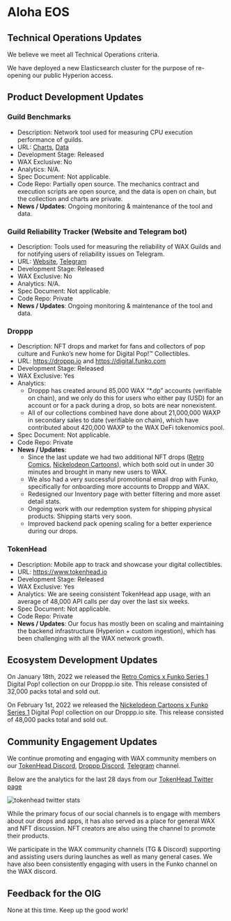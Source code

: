 
# Aloha EOS
 
## Technical Operations Updates
 
We believe we meet all Technical Operations criteria.   
 
We have deployed a new Elasticsearch cluster for the purpose of re-opening our public Hyperion access.
 
 
## Product Development Updates
 
### Guild Benchmarks
 
- Description: Network tool used for measuring CPU execution performance of guilds.
- URL: [Charts](https://www.alohaeos.com/tools/benchmarks#networkId=11&timeframeId=4), [Data](https://wax.bloks.io/account/eosmechanics)
- Development Stage: Released
- WAX Exclusive: No
- Analytics: N/A.
- Spec Document: Not applicable.
- Code Repo: Partially open source. The mechanics contract and execution scripts are open source, and the data is open on chain, but the collection and charts are private.
- **News / Updates**: Ongoing monitoring & maintenance of the tool and data.
 
### Guild Reliability Tracker (Website and Telegram bot)
 
- Description: Tools used for measuring the reliability of WAX Guilds and for notifying users of reliability issues on Telegram.
- URL: [Website](https://www.alohaeos.com/tools/reliability#networkId=11&timeframeId=10&sort=rank&sortDir=asc), [Telegram](https://t.me/WAX_Mainnet_Aloha_Tracker)
- Development Stage: Released
- WAX Exclusive: No
- Analytics: N/A.
- Spec Document: Not applicable.
- Code Repo: Private
- **News / Updates**: Ongoing monitoring & maintenance of the tool and data.
 
### Droppp
 
- Description: NFT drops and market for fans and collectors of pop culture and Funko’s new home for Digital Pop!™ Collectibles.
- URL: https://droppp.io and https://digital.funko.com
- Development Stage: Released
- WAX Exclusive: Yes
- Analytics: 
  - Droppp has created around 85,000 WAX “*.dp” accounts (verifiable on chain), and we only do this for users who either pay (USD) for an account or for a pack during a drop, so bots are near nonexistent.
  - All of our collections combined have done about 21,000,000 WAXP in secondary sales to date (verifiable on chain), which have contributed about 420,000 WAXP to the WAX DeFi tokenomics pool.
- Spec Document: Not applicable.
- Code Repo: Private
- **News / Updates**:
  - Since the last update we had two additional NFT drops ([Retro Comics](https://wax.atomichub.io/explorer/collection/rcomics.funko), [Nickelodeon Cartoons](https://wax.atomichub.io/explorer/collection/ntoons.funko)), which both sold out in under 30 minutes and brought in many new users to WAX.
  - We also had a very successful promotional email drop with Funko, specifically for onboarding more accounts to Droppp and WAX.
  - Redesigned our Inventory page with better filtering and more asset detail stats.
  - Ongoing work with our redemption system for shipping physical products. Shipping starts very soon.
  - Improved backend pack opening scaling for a better experience during our drops.
 
### TokenHead
 
- Description: Mobile app to track and showcase your digital collectibles.
- URL: https://www.tokenhead.io
- Development Stage: Released
- WAX Exclusive: Yes
- Analytics: We are seeing consistent TokenHead app usage, with an average of 48,000 API calls per day over the last six weeks.
- Spec Document: Not applicable.
- Code Repo: Private
- **News / Updates**: Our focus has mostly been on scaling and maintaining the backend infrastructure (Hyperion + custom ingestion), which has been challenging with all the WAX network growth.
 
## Ecosystem Development Updates
 
On January 18th, 2022 we released the [Retro Comics x Funko Series 1](https://digital.funko.com/drop/18/retro-comics-series-1) Digital Pop! collection on our Droppp.io site. This release consisted of 32,000 packs total and sold out.   
 
On February 1st, 2022 we released the [Nickelodeon Cartoons x Funko Series 1](https://digital.funko.com/drop/20/nickelodeon-cartoons-series-1) Digital Pop! collection on our Droppp.io site. This release consisted of 48,000 packs total and sold out.   
 
## Community Engagement Updates
 
We continue promoting and engaging with WAX community members on our [TokenHead Discord](https://tokenhead.io/discord), [Droppp Discord](https://droppp.io/discord), [Telegram](https://t.me/tokenheadio) channel.   

Below are the analytics for the last 28 days from our [TokenHead Twitter page](https://twitter.com/tokenheadio)   

 ![tokenhead twitter stats](https://user-images.githubusercontent.com/48189706/156023134-410657cd-dfd4-4ef7-b808-fcf2d63c976e.png)

While the primary focus of our social channels is to engage with members about our drops and apps, it has also served as a place for general WAX and NFT discussion. NFT creators are also using the channel to promote their products.
 
We participate in the WAX community channels (TG & Discord) supporting and assisting users during launches as well as many general cases. We have also been consistently engaging with users in the Funko channel on the WAX discord.
 
## Feedback for the OIG
 
None at this time. Keep up the good work!
